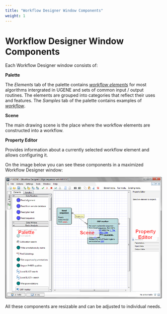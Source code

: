 ```yaml
---
title: "Workflow Designer Window Components"
weight: 1
---
```



# Workflow Designer Window Components

Each Workflow Designer window consists of:

**Palette**

The _Elements_ tab of the palette contains [_workflow elements_](workflow-elements-and-connections.md) for most algorithms intergrated in UGENE and sets of common input / output routines. The elements are grouped into categories that reflect their uses and features. The _Samples_ tab of the palette contains examples of _[workflow](workflow-elements-and-connections.md)_.

**Scene**

The main drawing scene is the place where the workflow elements are constructed into a workflow.

**Property Editor**

Provides information about a currently selected workflow element and allows configuring it.

On the image below you can see these components in a maximized Workflow Designer window:

![](/images/1474796/2359297.png)

All these components are resizable and can be adjusted to individual needs.
